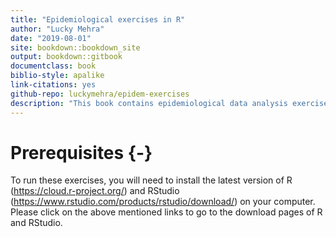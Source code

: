 ```yaml
--- 
title: "Epidemiological exercises in R"
author: "Lucky Mehra"
date: "2019-08-01"
site: bookdown::bookdown_site
output: bookdown::gitbook
documentclass: book
biblio-style: apalike
link-citations: yes
github-repo: luckymehra/epidem-exercises
description: "This book contains epidemiological data analysis exercises in R. These are written for students of PLPTH 905 (Ecology and Epidemiology of Plant Pathogens) offered in even springs at Kansas State University."
---
```


# Prerequisites {-}

To run these exercises, you will need to install the latest version of R (<https://cloud.r-project.org/>) and RStudio (<https://www.rstudio.com/products/rstudio/download/>) on your computer. Please click on the above mentioned links to go to the download pages of R and RStudio.



